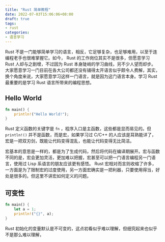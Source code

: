 ```yaml
---
title: "Rust 简单教程"
date: 2022-07-03T15:06:06+08:00
draft: true
tags:
- rust
categories:
- 语言学习
---
```


Rust 不是一门能够简单学习的语言，相反，它足够复杂，也足够难用，以至于连编程老手也很难掌握它。如今， Rust 的工作岗位其实不是很多，但愿意学习 Rust 人却与之剧增，不过因为 Rust 本身陡峭的学习曲线，另不少人望而却步。大家愿意学习一门目前在各大公司都还没有铺得太开语言似乎颇令人费解，其实，换个角度来说，大家愿意学习这样一门语言，就是因为这门语言本身。学习 Rust 最重要的是学习 Rust 语言所带来的编程思想。

## Hello World

```rust
fn main() {
    println!("Hello World!");
}
```

Rust 定义函数的关键字是 `fn` ，程序入口是主函数，这些都是显而易见的。但 `println!()` 并不是函数，而是宏，如果学习过 C/C++ 的人应该是耳熟能详了，宏是一把双刃剑，既能让代码变得混乱，也能让代码变得无比简洁。

宏基本的意思是一样的，都是为了生成代码，然后将代码在编译期展开。宏与函数不同的是，宏会更加灵活，更加难以把握，宏甚至可以把一门语言编程另一门语言，使用过 Lisp 系语言的朋友应该更有感悟。 Rust 宏相对而言则收缩了许多，一方面是为了限制宏的过度使用，另一方面宏确实是一把利器，只要使用得当，好处是很多的。但这里不讲宏如何定义的问题。

## 可变性

```rust
fn main() {
    let a = 1;
    println!("{}", a);
}
```

Rust 初始化的变量默认是不可变的，这点初看似乎难以理解，但细究起来也似乎不是那么难以理解，
